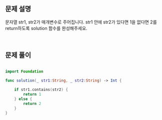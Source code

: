 
## 문제 설명
문자열 str1, str2가 매개변수로 주어집니다. str1 안에 str2가 있다면 1을 없다면 2를 return하도록 solution 함수를 완성해주세요.

<br>

## 문제 풀이

```swift

import Foundation

func solution(_ str1:String, _ str2:String) -> Int {
    
    if str1.contains(str2) {
        return 1
    } else {
        return 2
    }
}
```

